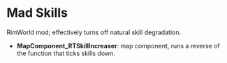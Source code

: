 # Mad Skills
RimWorld mod; effectively turns off natural skill degradation.

* **MapComponent_RTSkillIncreaser**: map component, runs a reverse of the function that ticks skills down.